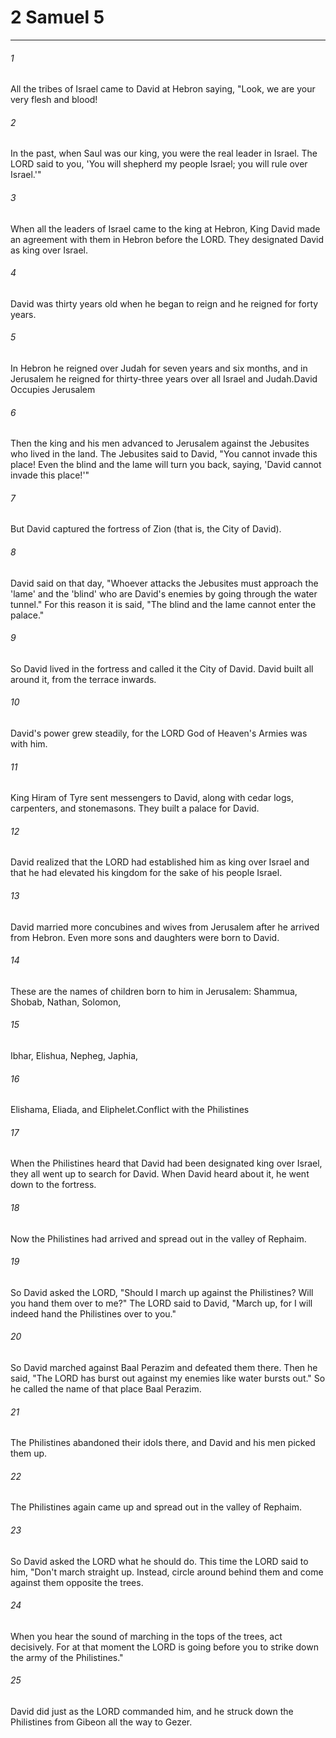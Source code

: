 # 2 Samuel 5
***



###### 1 
All the tribes of Israel came to David at Hebron saying, "Look, we are your very flesh and blood! 

###### 2 
In the past, when Saul was our king, you were the real leader in Israel. The LORD said to you, 'You will shepherd my people Israel; you will rule over Israel.'" 

###### 3 
When all the leaders of Israel came to the king at Hebron, King David made an agreement with them in Hebron before the LORD. They designated David as king over Israel. 

###### 4 
David was thirty years old when he began to reign and he reigned for forty years. 

###### 5 
In Hebron he reigned over Judah for seven years and six months, and in Jerusalem he reigned for thirty-three years over all Israel and Judah.David Occupies Jerusalem 

###### 6 
Then the king and his men advanced to Jerusalem against the Jebusites who lived in the land. The Jebusites said to David, "You cannot invade this place! Even the blind and the lame will turn you back, saying, 'David cannot invade this place!'" 

###### 7 
But David captured the fortress of Zion (that is, the City of David). 

###### 8 
David said on that day, "Whoever attacks the Jebusites must approach the 'lame' and the 'blind' who are David's enemies by going through the water tunnel." For this reason it is said, "The blind and the lame cannot enter the palace." 

###### 9 
So David lived in the fortress and called it the City of David. David built all around it, from the terrace inwards. 

###### 10 
David's power grew steadily, for the LORD God of Heaven's Armies was with him. 

###### 11 
King Hiram of Tyre sent messengers to David, along with cedar logs, carpenters, and stonemasons. They built a palace for David. 

###### 12 
David realized that the LORD had established him as king over Israel and that he had elevated his kingdom for the sake of his people Israel. 

###### 13 
David married more concubines and wives from Jerusalem after he arrived from Hebron. Even more sons and daughters were born to David. 

###### 14 
These are the names of children born to him in Jerusalem: Shammua, Shobab, Nathan, Solomon, 

###### 15 
Ibhar, Elishua, Nepheg, Japhia, 

###### 16 
Elishama, Eliada, and Eliphelet.Conflict with the Philistines 

###### 17 
When the Philistines heard that David had been designated king over Israel, they all went up to search for David. When David heard about it, he went down to the fortress. 

###### 18 
Now the Philistines had arrived and spread out in the valley of Rephaim. 

###### 19 
So David asked the LORD, "Should I march up against the Philistines? Will you hand them over to me?" The LORD said to David, "March up, for I will indeed hand the Philistines over to you." 

###### 20 
So David marched against Baal Perazim and defeated them there. Then he said, "The LORD has burst out against my enemies like water bursts out." So he called the name of that place Baal Perazim. 

###### 21 
The Philistines abandoned their idols there, and David and his men picked them up. 

###### 22 
The Philistines again came up and spread out in the valley of Rephaim. 

###### 23 
So David asked the LORD what he should do. This time the LORD said to him, "Don't march straight up. Instead, circle around behind them and come against them opposite the trees. 

###### 24 
When you hear the sound of marching in the tops of the trees, act decisively. For at that moment the LORD is going before you to strike down the army of the Philistines." 

###### 25 
David did just as the LORD commanded him, and he struck down the Philistines from Gibeon all the way to Gezer.
